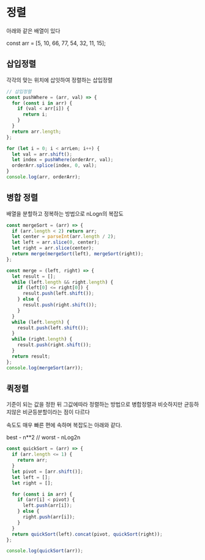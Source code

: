 # 정렬

아래와 같은 배열이 있다

const arr = [5, 10, 66, 77, 54, 32, 11, 15];

## 삽입정렬

각각의 맞는 위치에 삽잇하여 정렬하는 삽입정렬

```javascript
// 삽입정렬
const pushWhere = (arr, val) => {
  for (const i in arr) {
    if (val < arr[i]) {
      return i;
    }
  }
  return arr.length;
};

for (let i = 0; i < arrLen; i++) {
  let val = arr.shift();
  let index = pushWhere(orderArr, val);
  orderArr.splice(index, 0, val);
}
console.log(arr, orderArr);

```



## 병합 정렬

배열을 분할하고 정복하는 방법으로 nLogn의 복잡도 

```javascript
const mergeSort = (arr) => {
  if (arr.length < 2) return arr;
  let center = parseInt(arr.length / 2);
  let left = arr.slice(0, center);
  let right = arr.slice(center);
  return merge(mergeSort(left), mergeSort(right));
};

const merge = (left, right) => {
  let result = [];
  while (left.length && right.length) {
    if (left[0] <= right[0]) {
      result.push(left.shift());
    } else {
      result.push(right.shift());
    }
  }
  while (left.length) {
    result.push(left.shift());
  }
  while (right.length) {
    result.push(right.shift());
  }
  return result;
};
console.log(mergeSort(arr));
```



## 퀵정렬

기준이 되는 값을 정한 뒤 그값에따라 정렬하는 방법으로 병합정렬과 비슷하지만 균등하지않은 비균등분할이라는 점이 다르다

속도도 매우 빠른 편에 속하며 복잡도는 아래와 같다.

best - n**2  // worst - nLog2n



```javascript
const quickSort = (arr) => {
  if (arr.length <= 1) {
    return arr;
  }
  let pivot = [arr.shift()];
  let left = [];
  let right = [];

  for (const i in arr) {
    if (arr[i] < pivot) {
      left.push(arr[i]);
    } else {
      right.push(arr[i]);
    }
  }
  return quickSort(left).concat(pivot, quickSort(right));
};

console.log(quickSort(arr));

```

